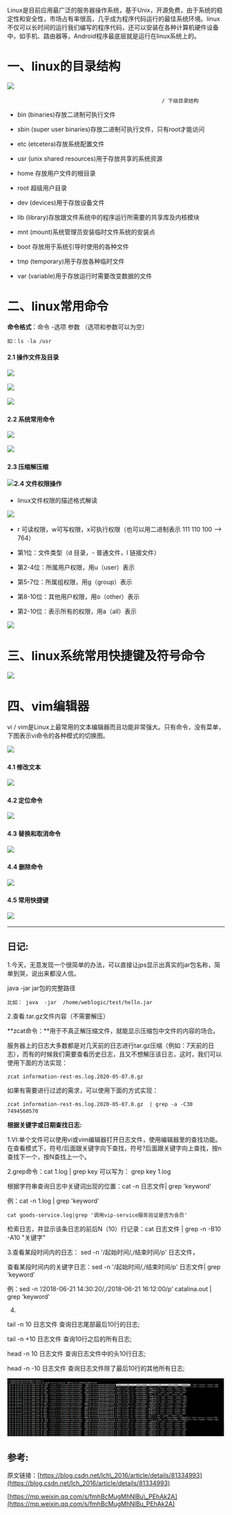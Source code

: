 Linux是目前应用最广泛的服务器操作系统，基于Unix，开源免费，由于系统的稳定性和安全性，市场占有率很高，几乎成为程序代码运行的最佳系统环境。linux不仅可以长时间的运行我们编写的程序代码，还可以安装在各种计算机硬件设备中，如手机、路由器等，Android程序最底层就是运行在linux系统上的。

# 一、linux的目录结构

![](https://mmbiz.qpic.cn/mmbiz_jpg/tuSaKc6SfPrCdhhPgOiaoBcFPce4tpjykKa6Mib0INI8WR69mJnFnqycibJJyudibgmAPfx8eDgL3p9Phe3tgFmVzA/640?wx_fmt=jpeg&tp=webp&wxfrom=5&wx_lazy=1&wx_co=1)

```
                                                  / 下级目录结构
```

* bin \(binaries\)存放二进制可执行文件

* sbin \(super user binaries\)存放二进制可执行文件，只有root才能访问

* etc \(etcetera\)存放系统配置文件

* usr \(unix shared resources\)用于存放共享的系统资源

* home 存放用户文件的根目录

* root 超级用户目录

* dev \(devices\)用于存放设备文件

* lib \(library\)存放跟文件系统中的程序运行所需要的共享库及内核模块

* mnt \(mount\)系统管理员安装临时文件系统的安装点

* boot 存放用于系统引导时使用的各种文件

* tmp \(temporary\)用于存放各种临时文件

* var \(variable\)用于存放运行时需要改变数据的文件

# 二、linux常用命令

**命令格式**：命令 -选项 参数 （选项和参数可以为空）

```
如：ls -la /usr
```

#### 2.1 操作文件及目录

![](https://mmbiz.qpic.cn/mmbiz_png/YrLz7nDONjFfwIxuqgHaxR6TVoWwicBCiaMyzWUmHXfOmbOtzqmF8XFrlGTZjXlldGIjFIzXjjVd9qqfv5DNZe4Q/640?wx_fmt=png&tp=webp&wxfrom=5&wx_lazy=1&wx_co=1)

![](https://mmbiz.qpic.cn/mmbiz_png/YrLz7nDONjFfwIxuqgHaxR6TVoWwicBCiaxBcpuWAufxawefmBjR3svV0XfIDe91ANDN7POcialBPIRX4UCVdHmew/640?wx_fmt=png&tp=webp&wxfrom=5&wx_lazy=1&wx_co=1)

![](https://mmbiz.qpic.cn/mmbiz_png/YrLz7nDONjFfwIxuqgHaxR6TVoWwicBCiaL2xfnaDDv2bGznogE1ppXPxha6U6hQ5aYP9evavx9Aw3D8Tl5LuMWg/640?wx_fmt=png&tp=webp&wxfrom=5&wx_lazy=1&wx_co=1)

#### 2.2 系统常用命令

![](https://mmbiz.qpic.cn/mmbiz_png/YrLz7nDONjFfwIxuqgHaxR6TVoWwicBCiaykCib7bstwWapYzXfQtvlZPPVdLpyB61yoIh62Ss300C5eYRTeObMzQ/640?wx_fmt=png&tp=webp&wxfrom=5&wx_lazy=1&wx_co=1)

![](https://mmbiz.qpic.cn/mmbiz_png/YrLz7nDONjFfwIxuqgHaxR6TVoWwicBCiaFv8ibw718CI6CQMZoiaXFsGLm776H7a9xfHiatLOfGfhxw4GQjia4lBlPg/640?wx_fmt=png&tp=webp&wxfrom=5&wx_lazy=1&wx_co=1)

#### 2.3 压缩解压缩

#### ![](https://mmbiz.qpic.cn/mmbiz_png/YrLz7nDONjFfwIxuqgHaxR6TVoWwicBCiayWYRKtESM2QO2PibplMMtwbtlWDV5GD7y0BlP03xyUJmrkkZIBmbwkA/640?wx_fmt=png&tp=webp&wxfrom=5&wx_lazy=1&wx_co=1)2.4 文件权限操作

* linux文件权限的描述格式解读

![](https://mmbiz.qpic.cn/mmbiz_jpg/tuSaKc6SfPrCdhhPgOiaoBcFPce4tpjykvNabx6Ho22UJSicXj6uGwrib48KAjv8WTn0iaaOUBSLYMUsKiaDe8vb7gA/640?wx_fmt=jpeg&tp=webp&wxfrom=5&wx_lazy=1&wx_co=1)

* r 可读权限，w可写权限，x可执行权限（也可以用二进制表示 111 110 100 --&gt; 764）

* 第1位：文件类型（d 目录，- 普通文件，l 链接文件）

* 第2-4位：所属用户权限，用u（user）表示

* 第5-7位：所属组权限，用g（group）表示

* 第8-10位：其他用户权限，用o（other）表示

* 第2-10位：表示所有的权限，用a（all）表示

![](https://mmbiz.qpic.cn/mmbiz_png/YrLz7nDONjFfwIxuqgHaxR6TVoWwicBCiaJYiauCAFjempsSiaUsNEQKU5muRNamqCt6XKxX51uUcUJQIfauCBGb7g/640?wx_fmt=png&tp=webp&wxfrom=5&wx_lazy=1&wx_co=1)

# 三、linux系统常用快捷键及符号命令

![](https://mmbiz.qpic.cn/mmbiz_png/YrLz7nDONjFfwIxuqgHaxR6TVoWwicBCiaF8T3HwDibZb6EoGzCuTP6KGkCtByUcHRfpWL288lJPFkNQjicYWdnKoQ/640?wx_fmt=png&tp=webp&wxfrom=5&wx_lazy=1&wx_co=1)

# 四、vim编辑器

vi / vim是Linux上最常用的文本编辑器而且功能非常强大。只有命令，没有菜单，下图表示vi命令的各种模式的切换图。

![](https://mmbiz.qpic.cn/mmbiz_jpg/tuSaKc6SfPrCdhhPgOiaoBcFPce4tpjykeSGAqQ6vwicJcNf9AtHRpxAb8efawNibqgx2zmkCReVbLYSCuyvXIM6w/640?wx_fmt=jpeg&tp=webp&wxfrom=5&wx_lazy=1&wx_co=1)

#### 4.1 修改文本

![](https://mmbiz.qpic.cn/mmbiz_png/YrLz7nDONjFfwIxuqgHaxR6TVoWwicBCiapsRoicnGDROYs7K2Nby9K0cPTQwvicia5pg58pPFRbeYQX23bUriaP9c3Q/640?wx_fmt=png&tp=webp&wxfrom=5&wx_lazy=1&wx_co=1)

#### 4.2 定位命令

![](https://mmbiz.qpic.cn/mmbiz_png/YrLz7nDONjFfwIxuqgHaxR6TVoWwicBCiaW9ubIw2eADU27yyNHrgc3qUnjicHWCGV13iaCAcaegLtEXlujR2gyz4w/640?wx_fmt=png&tp=webp&wxfrom=5&wx_lazy=1&wx_co=1)

#### 4.3 替换和取消命令

![](https://mmbiz.qpic.cn/mmbiz_png/YrLz7nDONjFfwIxuqgHaxR6TVoWwicBCialCmRBeFam8sY6ibjib0qx75hBPrISqQwywtjq4LZESCD7JYwnmuJvhgg/640?wx_fmt=png&tp=webp&wxfrom=5&wx_lazy=1&wx_co=1)

#### 4.4 删除命令

![](https://mmbiz.qpic.cn/mmbiz_png/YrLz7nDONjFfwIxuqgHaxR6TVoWwicBCiaJddPfgVP6wh2MZB6Rx7gLLtofaBP6s7j1Ao12RKJcvzZt4IWMHIGdw/640?wx_fmt=png&tp=webp&wxfrom=5&wx_lazy=1&wx_co=1)

#### 4.5 常用快捷键

![](https://mmbiz.qpic.cn/mmbiz_png/YrLz7nDONjFfwIxuqgHaxR6TVoWwicBCia5JB4PkqGw6Qo1icQsc57GaxNUF7AuSzEULiaBomtvcnuhAAicCtpdhqzQ/640?wx_fmt=png&tp=webp&wxfrom=5&wx_lazy=1&wx_co=1)

---

## 日记:

1.今天，无意发现一个很简单的办法，可以直接让jps显示出真实的jar包名称，简单到哭，说出来都没人信。

java -jar  jar包的完整路径

```
比如： java  -jar  /home/weblogic/test/hello.jar
```

2.查看.tar.gz文件内容（不需要解压）

**zcat命令：**用于不真正解压缩文件，就能显示压缩包中文件的内容的场合。

服务器上的日志大多数都是对几天前的日志进行tar.gz压缩（例如：7天前的日志），而有的时候我们需要查看历史日志，且又不想解压该日志，这时，我们可以使用下面的方法实现：

```
zcat information-rest-ms.log.2020-05-07.0.gz
```

如果有需要进行过滤的需求，可以使用下面的方式实现：

```
zcat information-rest-ms.log.2020-05-07.0.gz  | grep -a -C30 7494560570
```

**根据关键字或日期查找日志:**

1.VI:单个文件可以使用vi或vim编辑器打开日志文件，使用编辑器里的查找功能。在查看模式下，符号/后面跟关键字向下查找，符号?后面跟关键字向上查找，按n查找下一个，按N查找上一个。

2.grep命令：cat 1.log \| grep key  可以写为： grep key 1.log

根据字符串查询日志中关键词出现的位置：cat -n 日志文件\| grep 'keyword'

例：cat -n 1.log \| grep 'keyword'

```
cat goods-service.log|grep '调用vip-service服务验证是否为会员'
```

检索日志，并显示该条日志的前后N（10）行记录：cat 日志文件 \| grep -n -B10 -A10 "关键字"

3.查看某段时间内的日志： sed -n '/起始时间/,/结束时间/p' 日志文件，

查看某段时间内的关键字日志：sed -n '/起始时间/,/结束时间/p' 日志文件\| grep ‘keyword’

例：sed -n ‘/2018-06-21 14:30:20/,/2018-06-21 16:12:00/p’ catalina.out \| grep ‘keyword’

4.

tail  -n  10  日志文件   查询日志尾部最后10行的日志;

tail -n +10 日志文件    查询10行之后的所有日志;

head -n 10  日志文件  查询日志文件中的头10行日志;

head -n -10  日志文件  查询日志文件除了最后10行的其他所有日志;

![img](/static/image/微信截图_20200515163815.png)

## 参考:

原文链接：[https://blog.csdn.net/lch\_2016/article/details/81334993](https://blog.csdn.net/lch_2016/article/details/81334993)

[https://mp.weixin.qq.com/s/fmhBcMugMhNlBu\_PEhAk2A](https://mp.weixin.qq.com/s/fmhBcMugMhNlBu_PEhAk2A)

